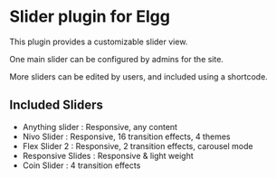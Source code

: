 Slider plugin for Elgg
======================

This plugin provides a customizable slider view.

One main slider can be configured by admins for the site.

More sliders can be edited by users, and included using a shortcode.


## Included Sliders
- Anything slider : Responsive, any content
- Nivo Slider : Responsive, 16 transition effects, 4 themes
- Flex Slider 2 : Responsive, 2 transition effects, carousel mode
- Responsive Slides : Responsive & light weight
- Coin Slider : 4 transition effects

